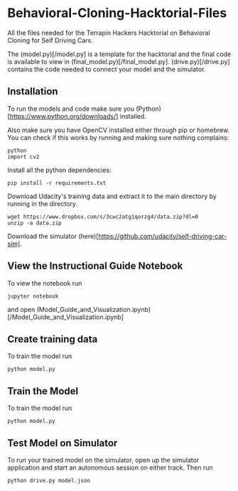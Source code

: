 # Behavioral-Cloning-Hacktorial-Files
All the files needed for the Terrapin Hackers Hacktorial on Behavioral Cloning for Self Driving Cars.

The (model.py)[/model.py] is a template for the hacktorial and the final code is available to view in (final_model.py)[/final_model.py]. (drive.py)[/drive.py] contains the code needed to connect your model and the simulator.

## Installation
To run the models and code make sure you (Python)[https://www.python.org/downloads/] installed. 

Also make sure you have OpenCV installed either through pip or homebrew. You can check if this works by running and making sure nothing complains:
```
python
import cv2
```
Install all the python dependencies:
```
pip install -r requirements.txt
```
Download Udacity's training data and extract it to the main directory by running in the directory.
```
wget https://www.dropbox.com/s/3cwc2atg1qorzg4/data.zip?dl=0
unzip -a data.zip
```

Download the simulator (here)[https://github.com/udacity/self-driving-car-sim].

## View the Instructional Guide Notebook
To view the notebook run
```
jupyter notebook
```
and open (Model_Guide_and_Visualization.ipynb)[/Model_Guide_and_Visualization.ipynb]

## Create training data
To train the model run
```
python model.py
```

## Train the Model
To train the model run
```
python model.py
```

## Test Model on Simulator
To run your trained model on the simulator, open up the simulator application and start an autonomous session on either track. Then run
```
python drive.py model.json
```
